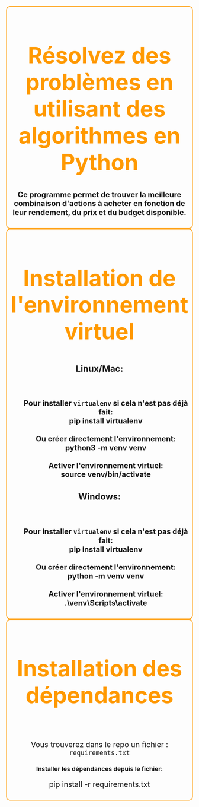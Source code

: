<div align="center" style="border: 2px solid #ff9900; border-radius: 10px; padding: 10px;">
  <h1 style="color:#ff9900; font-size: 60px;">Résolvez des problèmes en utilisant des algorithmes en Python</h1>
  <p style="font-size: 20px;"><strong>Ce programme permet de trouver la meilleure combinaison d'actions à acheter en fonction de leur rendement, du prix et du budget disponible.</strong></p>
</div>

<div align="center" style="border: 2px solid #ff9900; border-radius: 10px; padding: 10px; font-size: 20px">
  <h2 style="color:#ff9900; font-size: 60px;">Installation de l'environnement virtuel</h2>
  
  <h3><strong>Linux/Mac:</strong></h3>
  <br>
  
  <ul style="list-style-type: none;">
    <li><strong>Pour installer <code>virtualenv</code> si cela n'est pas déjà fait:</strong></li>
    <li><strong>pip install virtualenv</strong></li>
    <br>
    <li><strong>Ou créer directement l'environnement:</strong></li>
    <li><strong>python3 -m venv venv</strong></li>
    <br>
    <li><strong>Activer l'environnement virtuel:</strong></li>
    <li><strong>source venv/bin/activate</strong></li>
  </ul>
  
  <h3><strong>Windows:</strong></h3>
  <br>
  
  <ul style="list-style-type: none;">
    <li><strong>Pour installer <code>virtualenv</code> si cela n'est pas déjà fait:</strong></li>
    <li><strong>pip install virtualenv</strong></li>
    <br>
    <li><strong>Ou créer directement l'environnement:</strong></li>
    <li><strong>python -m venv venv</strong></li>
    <br>
    <li><strong>Activer l'environnement virtuel:</strong></li>
    <li><strong>.\venv\Scripts\activate</strong></li>
  </ul>
</div>

<div align="center" style="border: 2px solid #ff9900; border-radius: 10px; padding: 10px;">
  <h2 style="color:#ff9900; font-size: 60px;">Installation des dépendances</h2>
  <br>
  <p style="font-size: 20px;">Vous trouverez dans le repo un fichier : <code>requirements.txt</code></p>
  <h3><strong>Installer les dépendances depuis le fichier:</strong></h3>
  <p style="font-size: 20px;">pip install -r requirements.txt</p>
</div>